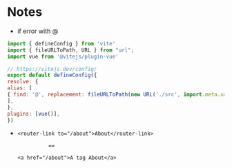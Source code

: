 # Notes

* if error with @

```vue.js
import { defineConfig } from 'vite'
import { fileURLToPath, URL } from "url";
import vue from '@vitejs/plugin-vue'

// https://vitejs.dev/config/
export default defineConfig({
resolve: {
alias: [
{ find: '@', replacement: fileURLToPath(new URL('./src', import.meta.url)) },
],
},
plugins: [vue()],
})


```

*
  ``` <router-link to="/about">About</router-link> ```

                == 
  ``` <a href="/about">A tag About</a> ```
